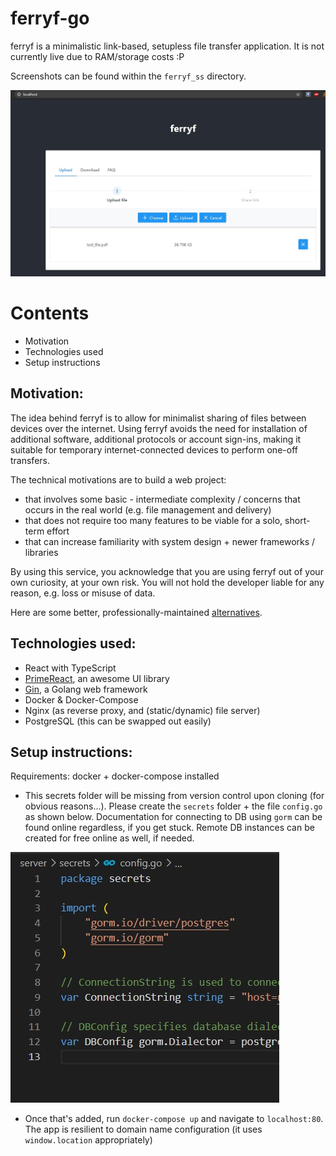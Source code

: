 # ferryf-go

ferryf is a minimalistic link-based, setupless file transfer application. It is not currently live due to RAM/storage costs :P 

Screenshots can be found within the `ferryf_ss` directory.

<img src=ferryf_ss/upload.jpg>

# Contents
- Motivation
- Technologies used
- Setup instructions

## Motivation:

The idea behind ferryf is to allow for minimalist sharing of files between devices over the internet. Using ferryf avoids the need for installation of additional software, additional protocols or account sign-ins, making it suitable for temporary internet-connected devices to perform one-off transfers.

The technical motivations are to build a web project:
- that involves some basic - intermediate complexity / concerns that occurs in the real world (e.g. file management and delivery)
- that does not require too many features to be viable for a solo, short-term effort
- that can increase familiarity with system design + newer frameworks / libraries

By using this service, you acknowledge that you are using ferryf out of your own curiosity, at your own risk. You will not hold the developer liable for any reason, e.g. loss or misuse of data.

Here are some better, professionally-maintained [alternatives](https://blog.bit.ai/free-file-sharing-sites/).

## Technologies used:

- React with TypeScript
- [PrimeReact](https://www.primefaces.org/primereact/), an awesome UI library
- [Gin](https://github.com/gin-gonic/gin), a Golang web framework
- Docker & Docker-Compose
- Nginx (as reverse proxy, and (static/dynamic) file server)
- PostgreSQL (this can be swapped out easily) 


## Setup instructions:
Requirements: docker + docker-compose installed

- This secrets folder will be missing from version control upon cloning (for obvious reasons...). Please create the `secrets` folder + the file `config.go` as shown below. Documentation for connecting to DB using `gorm` can be found online regardless, if you get stuck. Remote DB instances can be created for free online as well, if needed.
<img src=ferryf_ss/secrets.jpg>

- Once that's added, run `docker-compose up` and navigate to `localhost:80`. The app is resilient to domain name configuration (it uses `window.location` appropriately)

